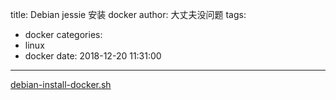 title: Debian jessie 安装 docker
author: 大丈夫没问题
tags:
  - docker
categories:
  - linux
  - docker
date: 2018-12-20 11:31:00
---
[debian-install-docker.sh](https://gist.githubusercontent.com/wancaibida/ea62205bd8de64860054ca8895cbb2b0/raw/6dbb41ec6b0ee281c93065aa0a15bc18e50a5804/debian-install-docker.sh)